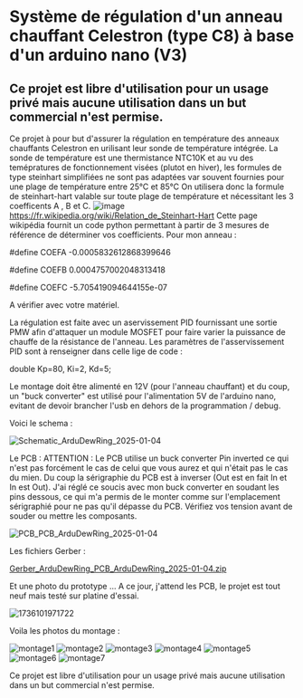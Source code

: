 Système de régulation d'un anneau chauffant Celestron (type C8) à base d'un arduino nano (V3)
=============================================================================================

Ce projet est libre d'utilisation pour un usage privé mais aucune utilisation dans un but commercial n'est permise.
-------------------------------------------------------------------------------------------------------------------

Ce projet à pour but d'assurer la régulation en température des anneaux chauffants Celestron en urilisant leur sonde de température intégrée.
La sonde de température est une thermistance NTC10K et au vu des temépratures de fonctionnement visées (plutot en hiver), les formules de type steinhart simplifiées ne sont pas adaptées var souvent fournies pour une plage de température entre 25°C et 85°C
On utilisera donc la formule de steinhart-hart valable sur toute plage de température et nécessitant les 3 coefficents A , B et C.
![image](https://github.com/user-attachments/assets/fdafac64-3cde-4b5e-a884-0318a2c7d04a) https://fr.wikipedia.org/wiki/Relation_de_Steinhart-Hart
Cette page wikipédia fournit un code python permettant à partir de 3 mesures de référence de déterminer vos coefficients.
Pour mon anneau :

#define COEFA -0.0005832612868399646

#define COEFB 0.0004757002048313418

#define COEFC -5.705419094644155e-07


A vérifier avec votre matériel.

La régulation est faite avec un aservissement PID fournissant une sortie PMW afin d'attaquer un module MOSFET pour faire varier la puissance de chauffe de la résistance de l'anneau.
Les paramètres de l'asservissement PID sont à renseigner dans celle lige de code :

double Kp=80, Ki=2, Kd=5;

Le montage doit être alimenté en 12V (pour l'anneau chauffant) et du coup, un "buck converter" est utilisé pour l'alimentation 5V de l'arduino nano, evitant de devoir brancher l'usb en dehors de la programmation / debug.

Voici le schema :

![Schematic_ArduDewRing_2025-01-04](https://github.com/user-attachments/assets/86b4d2e3-259c-4b84-9b6a-969513d49328)

Le PCB :
ATTENTION : Le PCB utilise un buck converter Pin inverted ce qui n'est pas forcément le cas de celui que vous aurez et qui n'était pas le cas du mien. Du coup la sérigraphie du PCB est à inverser (Out est en fait In et In est Out). J'ai réglé ce soucis avec mon buck converter en soudant les pins dessous, ce qui m'a permis de le monter comme sur l'emplacement sérigraphié pour ne pas qu'il dépasse du PCB. Vérifiez vos tension avant de souder ou mettre les composants.

![PCB_PCB_ArduDewRing_2025-01-04](https://github.com/user-attachments/assets/d0534c7c-d148-40f8-9264-90c69c90cd5c)

Les fichiers Gerber :

[Gerber_ArduDewRing_PCB_ArduDewRing_2025-01-04.zip](https://github.com/user-attachments/files/18311245/Gerber_ArduDewRing_PCB_ArduDewRing_2025-01-04.zip)

Et une photo du prototype ... A ce jour, j'attend les PCB, le projet est tout neuf mais testé sur platine d'essai.

![1736101971722](https://github.com/user-attachments/assets/10be5ab0-a420-4b10-8341-86ba13789231)

Voila les photos du montage :

![montage1](https://github.com/user-attachments/assets/65ccac36-21ac-4f2b-8d2d-97b409ef0054)
![montage2](https://github.com/user-attachments/assets/e56ccad6-faf8-4cc1-98dd-1c81d97fa710)
![montage3](https://github.com/user-attachments/assets/ed833d0d-bb2a-4e40-b7d2-0d191381f2a8)
![montage4](https://github.com/user-attachments/assets/e0123c9d-20ff-44b8-a1e8-697bf34ef38b)
![montage5](https://github.com/user-attachments/assets/5bc768f6-1e6d-497b-b6f7-0f034e12dcf3)
![montage6](https://github.com/user-attachments/assets/748572ba-3b81-4121-828b-c39694fa0288)
![montage7](https://github.com/user-attachments/assets/8cb4f7e1-f0de-4078-85a1-818ded59084a)


Ce projet est libre d'utilisation pour un usage privé mais aucune utilisation dans un but commercial n'est permise.






